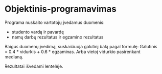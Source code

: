 # Objektinis-programavimas

Programa nuskaito vartotojų įvedamus duomenis: 
- studento vardą ir pavardę
- namų darbų rezultatus ir egzamino rezultatus

Baigus duomenų įvedimą, suskaičiuoja galutinį balą pagal formulę: Galutinis = 0.4 * vidurkis + 0.6 * egzaminas. Arba vietoj vidurkio pasirenkant medianą.

Rezultatai išvedami lentelėje.
